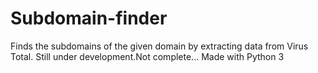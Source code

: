 # Subdomain-finder
Finds the subdomains of the given domain by extracting data from Virus Total.
Still under development.Not complete...
Made with Python 3
